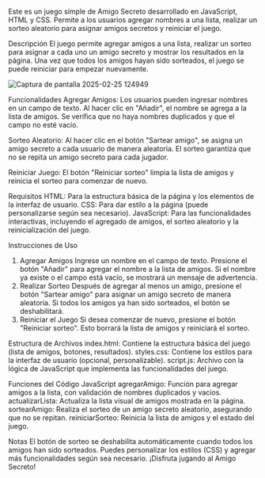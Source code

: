 Este es un juego simple de Amigo Secreto desarrollado en JavaScript, HTML y CSS. Permite a los usuarios agregar nombres a una lista, realizar un sorteo aleatorio para asignar amigos secretos y reiniciar el juego.

Descripción
El juego permite agregar amigos a una lista, realizar un sorteo para asignar a cada uno un amigo secreto y mostrar los resultados en la página. Una vez que todos los amigos hayan sido sorteados, el juego se puede reiniciar para empezar nuevamente.

![Captura de pantalla 2025-02-25 124949](https://github.com/user-attachments/assets/a8535a02-22ba-47b3-b733-465d334795a5)


Funcionalidades
Agregar Amigos: Los usuarios pueden ingresar nombres en un campo de texto. Al hacer clic en "Añadir", el nombre se agrega a la lista de amigos. Se verifica que no haya nombres duplicados y que el campo no esté vacío.

Sorteo Aleatorio: Al hacer clic en el botón "Sartear amigo", se asigna un amigo secreto a cada usuario de manera aleatoria. El sorteo garantiza que no se repita un amigo secreto para cada jugador.

Reiniciar Juego: El botón "Reiniciar sorteo" limpia la lista de amigos y reinicia el sorteo para comenzar de nuevo.

Requisitos
HTML: Para la estructura básica de la página y los elementos de la interfaz de usuario.
CSS: Para dar estilo a la página (puede personalizarse según sea necesario).
JavaScript: Para las funcionalidades interactivas, incluyendo el agregado de amigos, el sorteo aleatorio y la reinicialización del juego.

Instrucciones de Uso
1. Agregar Amigos
Ingrese un nombre en el campo de texto.
Presione el botón "Añadir" para agregar el nombre a la lista de amigos.
Si el nombre ya existe o el campo está vacío, se mostrará un mensaje de advertencia.
2. Realizar Sorteo
Después de agregar al menos un amigo, presione el botón "Sartear amigo" para asignar un amigo secreto de manera aleatoria.
Si todos los amigos ya han sido sorteados, el botón se deshabilitará.
3. Reiniciar el Juego
Si desea comenzar de nuevo, presione el botón "Reiniciar sorteo". Esto borrará la lista de amigos y reiniciará el sorteo.

Estructura de Archivos
index.html: Contiene la estructura básica del juego (lista de amigos, botones, resultados).
styles.css: Contiene los estilos para la interfaz de usuario (opcional, personalizable).
script.js: Archivo con la lógica de JavaScript que implementa las funcionalidades del juego.

Funciones del Código JavaScript
agregarAmigo: Función para agregar amigos a la lista, con validación de nombres duplicados y vacíos.
actualizarLista: Actualiza la lista visual de amigos mostrada en la página.
sortearAmigo: Realiza el sorteo de un amigo secreto aleatorio, asegurando que no se repitan.
reiniciarSorteo: Reinicia la lista de amigos y el estado del juego.

Notas
El botón de sorteo se deshabilita automáticamente cuando todos los amigos han sido sorteados.
Puedes personalizar los estilos (CSS) y agregar más funcionalidades según sea necesario.
¡Disfruta jugando al Amigo Secreto!
